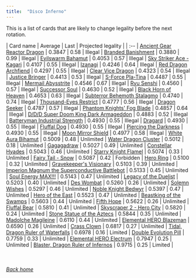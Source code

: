 ```yaml
---
title:  "Disco Inferno"
---
```


This is a list of cards that are likely to change legality before the next rotation.

| Card name | Average | Last | Projected legality |
| :-- |
[Ancient Gear Reactor Dragon](https://db.ygoprodeck.com/card/?search=Ancient%20Gear%20Reactor%20Dragon) | 0.3847 | 0.58 | Illegal |
[Branded Banishment](https://db.ygoprodeck.com/card/?search=Branded%20Banishment) | 0.3880 | 0.99 | Illegal |
[Evilswarm Bahamut](https://db.ygoprodeck.com/card/?search=Evilswarm%20Bahamut) | 0.4053 | 0.57 | Illegal |
[Sky Striker Ace - Kagari](https://db.ygoprodeck.com/card/?search=Sky%20Striker%20Ace%20-%20Kagari) | 0.4107 | 0.55 | Illegal |
[Izanagi](https://db.ygoprodeck.com/card/?search=Izanagi) | 0.4246 | 0.64 | Illegal |
[Red Dragon Archfiend](https://db.ygoprodeck.com/card/?search=Red%20Dragon%20Archfiend) | 0.4297 | 0.55 | Illegal |
[Clear Vice Dragon](https://db.ygoprodeck.com/card/?search=Clear%20Vice%20Dragon) | 0.4323 | 0.54 | Illegal |
[Justice Bringer](https://db.ygoprodeck.com/card/?search=Justice%20Bringer) | 0.4413 | 0.53 | Illegal |
[S-Force Pla-Tina](https://db.ygoprodeck.com/card/?search=S-Force%20Pla-Tina) | 0.4487 | 0.55 | Illegal |
[Mermail Abysstrite](https://db.ygoprodeck.com/card/?search=Mermail%20Abysstrite) | 0.4546 | 0.67 | Illegal |
[Ryu Senshi](https://db.ygoprodeck.com/card/?search=Ryu%20Senshi) | 0.4560 | 0.57 | Illegal |
[Successor Soul](https://db.ygoprodeck.com/card/?search=Successor%20Soul) | 0.4630 | 0.52 | Illegal |
[Black Horn of Heaven](https://db.ygoprodeck.com/card/?search=Black%20Horn%20of%20Heaven) | 0.4653 | 0.63 | Illegal |
[Subterror Behemoth Stalagmo](https://db.ygoprodeck.com/card/?search=Subterror%20Behemoth%20Stalagmo) | 0.4740 | 0.74 | Illegal |
[Thousand-Eyes Restrict](https://db.ygoprodeck.com/card/?search=Thousand-Eyes%20Restrict) | 0.4777 | 0.56 | Illegal |
[Dragon Seeker](https://db.ygoprodeck.com/card/?search=Dragon%20Seeker) | 0.4787 | 0.57 | Illegal |
[Phantom Knights' Fog Blade](https://db.ygoprodeck.com/card/?search=Phantom%20Knights'%20Fog%20Blade) | 0.4857 | 0.64 | Illegal |
[D/D/D Super Doom King Dark Armageddon](https://db.ygoprodeck.com/card/?search=D/D/D%20Super%20Doom%20King%20Dark%20Armageddon) | 0.4883 | 0.52 | Illegal |
[Batteryman Industrial Strength](https://db.ygoprodeck.com/card/?search=Batteryman%20Industrial%20Strength) | 0.4930 | 0.55 | Illegal |
[Dragard](https://db.ygoprodeck.com/card/?search=Dragard) | 0.4930 | 0.55 | Illegal |
[Fluffal Dog](https://db.ygoprodeck.com/card/?search=Fluffal%20Dog) | 0.4930 | 0.55 | Illegal |
[Piercing the Darkness](https://db.ygoprodeck.com/card/?search=Piercing%20the%20Darkness) | 0.4930 | 0.55 | Illegal |
[Moon Mirror Shield](https://db.ygoprodeck.com/card/?search=Moon%20Mirror%20Shield) | 0.4977 | 0.58 | Illegal |
[White Aura Bihamut](https://db.ygoprodeck.com/card/?search=White%20Aura%20Bihamut) | 0.5009 | 0.48 | Unlimited |
[Water Dragon Cluster](https://db.ygoprodeck.com/card/?search=Water%20Dragon%20Cluster) | 0.5012 | 0.18 | Unlimited |
[Gagagadraw](https://db.ygoprodeck.com/card/?search=Gagagadraw) | 0.5027 | 0.49 | Unlimited |
[Constellar Hyades](https://db.ygoprodeck.com/card/?search=Constellar%20Hyades) | 0.5043 | 0.46 | Unlimited |
[Starry Knight Flamel](https://db.ygoprodeck.com/card/?search=Starry%20Knight%20Flamel) | 0.5074 | 0.33 | Unlimited |
[Fairy Tail - Snow](https://db.ygoprodeck.com/card/?search=Fairy%20Tail%20-%20Snow) | 0.5087 | 0.42 | Forbidden |
[Hero Ring](https://db.ygoprodeck.com/card/?search=Hero%20Ring) | 0.5100 | 0.32 | Unlimited |
[Gravekeeper's Visionary](https://db.ygoprodeck.com/card/?search=Gravekeeper's%20Visionary) | 0.5103 | 0.39 | Unlimited |
[Imperion Magnum the Superconductive Battlebot](https://db.ygoprodeck.com/card/?search=Imperion%20Magnum%20the%20Superconductive%20Battlebot) | 0.5133 | 0.45 | Unlimited |
[Soul Energy MAX!!!](https://db.ygoprodeck.com/card/?search=Soul%20Energy%20MAX!!!) | 0.5143 | 0.47 | Unlimited |
[Legacy of the Duelist](https://db.ygoprodeck.com/card/?search=Legacy%20of%20the%20Duelist) | 0.5203 | 0.40 | Unlimited |
[Des Wombat](https://db.ygoprodeck.com/card/?search=Des%20Wombat) | 0.5260 | 0.26 | Unlimited |
[Solemn Wishes](https://db.ygoprodeck.com/card/?search=Solemn%20Wishes) | 0.5297 | 0.46 | Unlimited |
[Noble Knight Bedwyr](https://db.ygoprodeck.com/card/?search=Noble%20Knight%20Bedwyr) | 0.5397 | 0.47 | Unlimited |
[Hero of the East](https://db.ygoprodeck.com/card/?search=Hero%20of%20the%20East) | 0.5523 | 0.47 | Unlimited |
[Beastking of the Swamps](https://db.ygoprodeck.com/card/?search=Beastking%20of%20the%20Swamps) | 0.5603 | 0.44 | Unlimited |
[Fifth Hope](https://db.ygoprodeck.com/card/?search=Fifth%20Hope) | 0.5622 | 0.26 | Unlimited |
[Fluffal Bear](https://db.ygoprodeck.com/card/?search=Fluffal%20Bear) | 0.5810 | 0.41 | Unlimited |
[Skyscraper 2 - Hero City](https://db.ygoprodeck.com/card/?search=Skyscraper%202%20-%20Hero%20City) | 0.5820 | 0.24 | Unlimited |
[Stone Statue of the Aztecs](https://db.ygoprodeck.com/card/?search=Stone%20Statue%20of%20the%20Aztecs) | 0.5844 | 0.35 | Unlimited |
[Madolche Magileine](https://db.ygoprodeck.com/card/?search=Madolche%20Magileine) | 0.6110 | 0.44 | Unlimited |
[Elemental HERO Blazeman](https://db.ygoprodeck.com/card/?search=Elemental%20HERO%20Blazeman) | 0.6590 | 0.26 | Unlimited |
[Crass Clown](https://db.ygoprodeck.com/card/?search=Crass%20Clown) | 0.6817 | 0.27 | Unlimited |
[Tidal, Dragon Ruler of Waterfalls](https://db.ygoprodeck.com/card/?search=Tidal,%20Dragon%20Ruler%20of%20Waterfalls) | 0.6978 | 0.16 | Limited |
[Double Evolution Pill](https://db.ygoprodeck.com/card/?search=Double%20Evolution%20Pill) | 0.7759 | 0.33 | Unlimited |
[Elemental HERO Electrum](https://db.ygoprodeck.com/card/?search=Elemental%20HERO%20Electrum) | 0.7947 | 0.25 | Unlimited |
[Blaster, Dragon Ruler of Infernos](https://db.ygoprodeck.com/card/?search=Blaster,%20Dragon%20Ruler%20of%20Infernos) | 0.9715 | 0.25 | Limited |

<br>

###### [Back home](index)